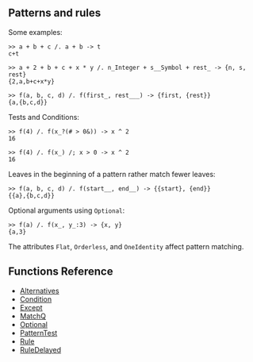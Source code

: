 ## Patterns and rules

Some examples:
```
>> a + b + c /. a + b -> t
c+t
 
>> a + 2 + b + c + x * y /. n_Integer + s__Symbol + rest_ -> {n, s, rest}
{2,a,b+c+x*y}
 
>> f(a, b, c, d) /. f(first_, rest___) -> {first, {rest}}
{a,{b,c,d}}
```

Tests and Conditions:
```
>> f(4) /. f(x_?(# > 0&)) -> x ^ 2
16
 
>> f(4) /. f(x_) /; x > 0 -> x ^ 2
16
```

Leaves in the beginning of a pattern rather match fewer leaves:
```
>> f(a, b, c, d) /. f(start__, end__) -> {{start}, {end}}
{{a},{b,c,d}}
```
 
Optional arguments using `Optional`:
```
>> f(a) /. f(x_, y_:3) -> {x, y}
{a,3}
```

The attributes `Flat`, `Orderless`, and `OneIdentity` affect pattern matching.

## Functions Reference 

* [Alternatives](functions/Alternatives.md)
* [Condition](functions/Condition.md)
* [Except](functions/Except.md)
* [MatchQ](functions/MatchQ.md)
* [Optional](functions/Optional.md)
* [PatternTest](functions/PatternTest.md)
* [Rule](functions/Rule.md)
* [RuleDelayed](functions/RuleDelayed.md)